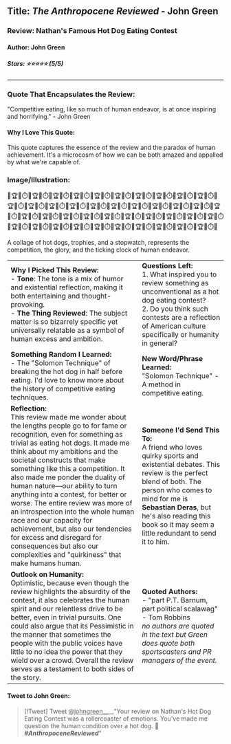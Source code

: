 ## Title: _The Anthropocene Reviewed_ - John Green
### Review: Nathan's Famous Hot Dog Eating Contest
#### Author: John Green
##### Stars: ⭐⭐⭐⭐⭐ (5/5)

---
### Quote That Encapsulates the Review:
"Competitive eating, like so much of human endeavor, is at once inspiring and horrifying." - John Green
#### Why I Love This Quote:
This quote captures the essence of the review and the paradox of human achievement. It's a microcosm of how we can be both amazed and appalled by what we're capable of. 
### Image/Illustration:
🌭🏆🌭⏱️🌭🏆🌭⏱️🌭🏆🌭⏱️🌭🏆🌭⏱️🌭🏆🌭⏱️🌭🏆🌭⏱️🌭🏆🌭⏱️🌭🏆🌭⏱️🌭🏆🌭⏱️🌭🏆🌭⏱️🌭🏆🌭⏱️🌭🏆🌭⏱️🌭🏆🌭⏱️🌭🏆🌭⏱️🌭🏆🌭⏱️🌭🏆🌭⏱️🌭🏆🌭⏱️🌭🏆🌭⏱️🌭🏆🌭⏱️🌭🏆🌭⏱️🌭🏆🌭⏱️🌭🏆🌭⏱️🌭🏆🌭⏱️🌭🏆🌭⏱️🌭🏆🌭⏱️🌭🏆🌭⏱️🌭🏆🌭⏱️🌭🏆🌭⏱️🌭🏆🌭⏱️🌭🏆🌭⏱️🌭🏆🌭⏱️🌭🏆🌭⏱️🌭🏆🌭⏱️🌭🏆🌭⏱️🌭🏆🌭⏱️🌭🏆🌭⏱️🌭🏆🌭⏱️🌭🏆🌭⏱️🌭🏆🌭⏱️🌭🏆🌭⏱️🌭🏆🌭⏱️🌭

A collage of hot dogs, trophies, and a stopwatch, represents the competition, the glory, and the ticking clock of human endeavor.

|                                                                                                                                                                                                                                                                                                                                                                                                                                                                                                                                                                                                                                    |                                                                                                                                                                                                                                                                            |
| ------------------------------------------------------------------------------------------------------------------------------------------------------------------------------------------------------------------------------------------------------------------------------------------------------------------------------------------------------------------------------------------------------------------------------------------------------------------------------------------------------------------------------------------------------------------------------------------------------------------------------------------- | ---------------------------------------------------------------------------------------------------------------------------------------------------------------------------------------------------------------------------------------------------------------------------------------- |
| __Why I Picked This Review:__ <br> - **Tone**: The tone is a mix of humor and existential reflection, making it both entertaining and thought-provoking. <br> - **The Thing Reviewed**: The subject matter is so bizarrely specific yet universally relatable as a symbol of human excess and ambition.                                                                                                                                                                                                                                                                                                                                     | __Questions Left:__ <br> 1. What inspired you to review something as unconventional as a hot dog eating contest? <br> 2. Do you think such contests are a reflection of American culture specifically or humanity in general?                                                            |
| __Something Random I Learned:__ <br> - The "Solomon Technique" of breaking the hot dog in half before eating. I'd love to know more about the history of competitive eating techniques.                                                                                                                                                                                                                                                                                                                                                                                                                                                     | __New Word/Phrase Learned:__ <br>  "Solomon Technique" - A method in competitive eating.                                                                                                                                                                                                 | 
| __Reflection:__ <br> This review made me wonder about the lengths people go to for fame or recognition, even for something as trivial as eating hot dogs. It made me think about my ambitions and the societal constructs that make something like this a competition. It also made me ponder the duality of human nature—our ability to turn anything into a contest, for better or worse. The entire review was more of an introspection into the whole human race and our capacity for achievement, but also our tendencies for excess and disregard for consequences but also our complexities and "quirkiness" that make humans human. | __Someone I'd Send This To:__ <br>  A friend who loves quirky sports and existential debates. This review is the perfect blend of both. The person who comes to mind for me is __Sebastian Deras__, but he's also reading this book so it may seem a little redundant to send it to him. |
| __Outlook on Humanity:__ <br> Optimistic, because even though the review highlights the absurdity of the contest, it also celebrates the human spirit and our relentless drive to be better, even in trivial pursuits. One could also argue that its Pessimistic in the manner that sometimes the people with the public voices have little to no idea the power that they wield over a crowd. Overall the review serves as a testament to both sides of the story.                                                                                                                                                                         | __Quoted Authors:__ <br> - "part P.T. Barnum, part political scalawag" - Tom Robbins <br> _no authors are quoted in the text but Green does quote both sportscasters and PR managers of the event._                                                                                      |
#### Tweet to John Green:
> [!Tweet] Tweet
> __<u>__@johngreen__</u>__"Your review on Nathan's Hot Dog Eating Contest was a rollercoaster of emotions. You've made me question the human condition over a hot dog. 🌭 ___#AnthropoceneReviewed___"
